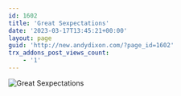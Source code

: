 ```yaml
---
id: 1602
title: 'Great Sexpectations'
date: '2023-03-17T13:45:21+00:00'
layout: page
guid: 'http://new.andydixon.com/?page_id=1602'
trx_addons_post_views_count:
    - '1'
---
```


![Great Sexpectations](https://i0.wp.com/assets.g8x2.ldn.idrivee2-23.com/posters/Great%20Sexpectations%2001.jpg?w=1200&ssl=1 "Great Sexpectations")